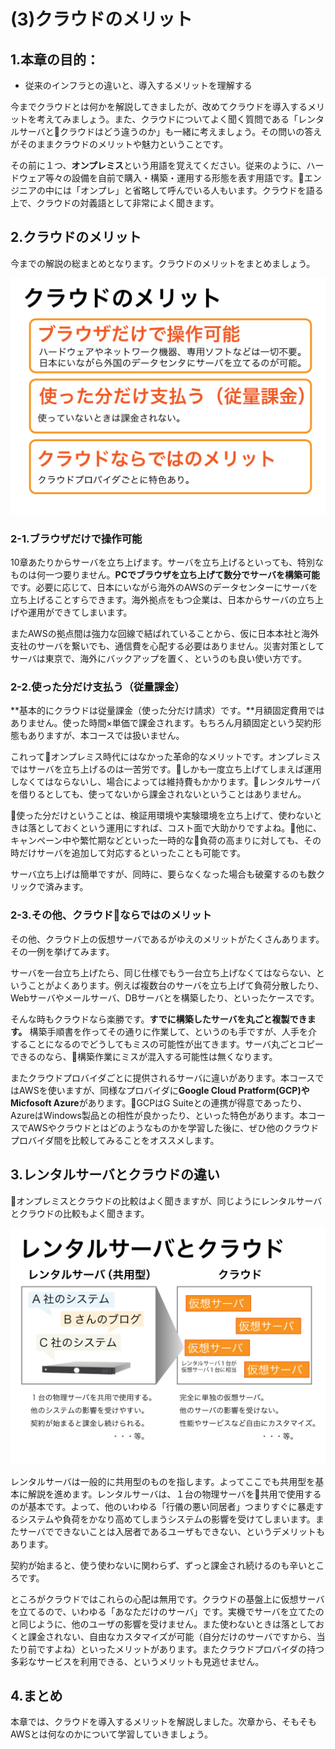 # (3)クラウドのメリット

## 1.本章の目的：

- 従来のインフラとの違いと、導入するメリットを理解する  



今までクラウドとは何かを解説してきましたが、改めてクラウドを導入するメリットを考えてみましょう。また、クラウドについてよく聞く質問である「レンタルサーバとクラウドはどう違うのか」も一緒に考えましょう。その問いの答えがそのままクラウドのメリットや魅力ということです。

その前に１つ、**オンプレミス**という用語を覚えてください。従来のように、ハードウェア等々の設備を自前で購入・構築・運用する形態を表す用語です。エンジニアの中には「オンプレ」と省略して呼んでいる人もいます。クラウドを語る上で、クラウドの対義語として非常によく聞きます。

## 2.クラウドのメリット

今までの解説の総まとめとなります。クラウドのメリットをまとめましょう。

![図3-2. クラウドの分類](3-01.png)

### 2-1.ブラウザだけで操作可能

10章あたりからサーバを立ち上げます。サーバを立ち上げるといっても、特別なものは何一つ要りません。**PCでブラウザを立ち上げて数分でサーバを構築可能**です。必要に応じて、日本にいながら海外のAWSのデータセンターにサーバを立ち上げることすらできます。海外拠点をもつ企業は、日本からサーバの立ち上げや運用ができてしまいます。

またAWSの拠点間は強力な回線で結ばれていることから、仮に日本本社と海外支社のサーバを繋いでも、通信費を心配する必要はありません。災害対策としてサーバは東京で、海外にバックアップを置く、というのも良い使い方です。

### 2-2.使った分だけ支払う（従量課金）

**基本的にクラウドは従量課金（使った分だけ請求）です。**月額固定費用ではありません。使った時間×単価で課金されます。もちろん月額固定という契約形態もありますが、本コースでは扱いません。

これってオンプレミス時代にはなかった革命的なメリットです。オンプレミスではサーバを立ち上げるのは一苦労です。しかも一度立ち上げてしまえば運用しなくてはならないし、場合によっては維持費もかかります。レンタルサーバを借りるとしても、使ってないから課金されないということはありません。

使った分だけということは、検証用環境や実験環境を立ち上げて、使わないときは落としておくという運用にすれば、コスト面で大助かりですよね。他に、キャンペーン中や繁忙期などといった一時的な負荷の高まりに対しても、その時だけサーバを追加して対応するといったことも可能です。

サーバ立ち上げは簡単ですが、同時に、要らなくなった場合も破棄するのも数クリックで済みます。

### 2-3.その他、クラウドならではのメリット

その他、クラウド上の仮想サーバであるがゆえのメリットがたくさんあります。その一例を挙げてみます。

サーバを一台立ち上げたら、同じ仕様でもう一台立ち上げなくてはならない、ということがよくあります。例えば複数台のサーバを立ち上げて負荷分散したり、Webサーバやメールサーバ、DBサーバとを構築したり、といったケースです。

そんな時もクラウドなら楽勝です。**すでに構築したサーバを丸ごと複製できます。** 構築手順書を作ってその通りに作業して、というのも手ですが、人手を介することになるのでどうしてもミスの可能性が出てきます。サーバ丸ごとコピーできるのなら、構築作業にミスが混入する可能性は無くなります。

またクラウドプロバイダごとに提供されるサーバに違いがあります。本コースではAWSを使いますが、同様なプロバイダに**Google Cloud Pratform(GCP)やMicfosoft Azure**があります。GCPはG Suiteとの連携が得意であったり、AzureはWindows製品との相性が良かったり、といった特色があります。本コースでAWSやクラウドとはどのようなものかを学習した後に、ぜひ他のクラウドプロバイダ間を比較してみることをオススメします。

## 3.レンタルサーバとクラウドの違い

オンプレミスとクラウドの比較はよく聞きますが、同じようにレンタルサーバとクラウドの比較もよく聞きます。

![図3-1. レンタルサーバとクラウドの比較](3-02.png)

レンタルサーバは一般的に共用型のものを指します。よってここでも共用型を基本に解説を進めます。レンタルサーバは、１台の物理サーバを共用で使用するのが基本です。よって、他のいわゆる「行儀の悪い同居者」つまりすぐに暴走するシステムや負荷をかなり高めてしまうシステムの影響を受けてしまいます。またサーバでできないことは入居者であるユーザもできない、というデメリットもあります。

契約が始まると、使う使わないに関わらず、ずっと課金され続けるのも辛いところです。

ところがクラウドではこれらの心配は無用です。クラウドの基盤上に仮想サーバを立てるので、いわゆる「あなただけのサーバ」です。実機でサーバを立てたのと同じように、他のユーザの影響を受けません。また使わないときは落としておくと課金されない、自由なカスタマイズが可能（自分だけのサーバですから、当たり前ですよね）といったメリットがあります。またクラウドプロバイダの持つ多彩なサービスを利用できる、というメリットも見逃せません。

## 4.まとめ

本章では、クラウドを導入するメリットを解説しました。次章から、そもそもAWSとは何なのかについて学習していきましょう。
